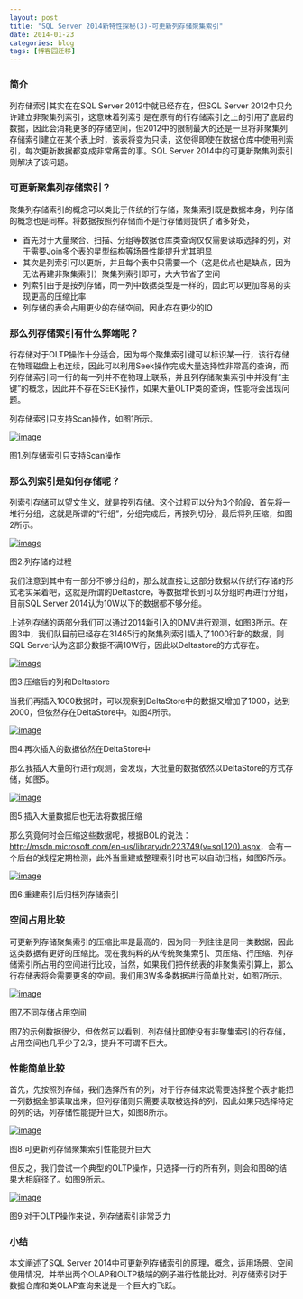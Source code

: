```yaml
---
layout: post
title: "SQL Server 2014新特性探秘(3)-可更新列存储聚集索引"
date: 2014-01-23
categories: blog
tags: [博客园迁移]
---
```


### 简介

列存储索引其实在在SQL Server 2012中就已经存在，但SQL Server 2012中只允许建立非聚集列索引，这意味着列索引是在原有的行存储索引之上的引用了底层的数据，因此会消耗更多的存储空间，但2012中的限制最大的还是一旦将非聚集列存储索引建立在某个表上时，该表将变为只读，这使得即使在数据仓库中使用列索引，每次更新数据都变成非常痛苦的事。SQL Server 2014中的可更新聚集列索引则解决了该问题。

### 可更新聚集列存储索引？

聚集列存储索引的概念可以类比于传统的行存储，聚集索引既是数据本身，列存储的概念也是同样。将数据按照列存储而不是行存储则提供了诸多好处，

  * 首先对于大量聚合、扫描、分组等数据仓库类查询仅仅需要读取选择的列，对于需要Join多个表的星型结构等场景性能提升尤其明显
  * 其次是列索引可以更新，并且每个表中只需要一个（这是优点也是缺点，因为无法再建非聚集索引）聚集列索引即可，大大节省了空间
  * 列索引由于是按列存储，同一列中数据类型是一样的，因此可以更加容易的实现更高的压缩比率
  * 列存储的表会占用更少的存储空间，因此存在更少的IO



### 那么列存储索引有什么弊端呢？

行存储对于OLTP操作十分适合，因为每个聚集索引键可以标识某一行，该行存储在物理磁盘上也连续，因此可以利用Seek操作完成大量选择性非常高的查询，而列存储索引同一行的每一列并不在物理上联系，并且列存储聚集索引中并没有“主键”的概念，因此并不存在SEEK操作，如果大量OLTP类的查询，性能将会出现问题。

列存储索引只支持Scan操作，如图1所示。

[![image](https://cdn.jsdelivr.net/gh/careyson/careyson.github.io@main/assets/images/2014-01-23-sql-server-2014-3/sql-server-2014-3-231102165072.png)](//images0.cnblogs.com/blog/35368/201401/231102160224.png)

图1.列存储索引只支持Scan操作

### 那么列索引是如何存储呢？

列索引存储可以望文生义，就是按列存储。这个过程可以分为3个阶段，首先将一堆行分组，这就是所谓的“行组”，分组完成后，再按列切分，最后将列压缩，如图2所示。

[![image](https://cdn.jsdelivr.net/gh/careyson/careyson.github.io@main/assets/images/2014-01-23-sql-server-2014-3/sql-server-2014-3-231102173977.gif)](//images0.cnblogs.com/blog/35368/201401/231102169763.gif)

图2.列存储的过程

我们注意到其中有一部分不够分组的，那么就直接让这部分数据以传统行存储的形式老实呆着吧，这就是所谓的Deltastore，等数据增长到可以分组时再进行分组，目前SQL Server 2014认为10W以下的数据都不够分组。

上述列存储的两部分我们可以通过2014新引入的DMV进行观测，如图3所示。在图3中，我们队目前已经存在31465行的聚集列索引插入了1000行新的数据，则SQL Server认为这部分数据不满10W行，因此以Deltastore的方式存在。

[![image](https://cdn.jsdelivr.net/gh/careyson/careyson.github.io@main/assets/images/2014-01-23-sql-server-2014-3/sql-server-2014-3-231102181941.png)](//images0.cnblogs.com/blog/35368/201401/231102178192.png)

图3.压缩后的列和Deltastore

当我们再插入1000数据时，可以观察到DeltaStore中的数据又增加了1000，达到2000，但依然存在DeltaStore中。如图4所示。

[![image](https://cdn.jsdelivr.net/gh/careyson/careyson.github.io@main/assets/images/2014-01-23-sql-server-2014-3/sql-server-2014-3-231102189919.png)](//images0.cnblogs.com/blog/35368/201401/231102185546.png)

图4.再次插入的数据依然在DeltaStore中

那么我插入大量的行进行观测，会发现，大批量的数据依然以DeltaStore的方式存储，如图5。

[![image](https://cdn.jsdelivr.net/gh/careyson/careyson.github.io@main/assets/images/2014-01-23-sql-server-2014-3/sql-server-2014-3-231102199136.png)](//images0.cnblogs.com/blog/35368/201401/231102196165.png)

图5.插入大量数据后也无法将数据压缩

那么究竟何时会压缩这些数据呢，根据BOL的说法：<http://msdn.microsoft.com/en-us/library/dn223749(v=sql.120).aspx>，会有一个后台的线程定期检测，此外当重建或整理索引时也可以自动归档，如图6所示。

[![image](https://cdn.jsdelivr.net/gh/careyson/careyson.github.io@main/assets/images/2014-01-23-sql-server-2014-3/sql-server-2014-3-231102211013.png)](//images0.cnblogs.com/blog/35368/201401/231102204445.png)

图6.重建索引后归档列存储索引

### 空间占用比较

可更新列存储聚集索引的压缩比率是最高的，因为同一列往往是同一类数据，因此这类数据有更好的压缩比。现在我纯粹的从传统聚集索引、页压缩、行压缩、列存储索引所占用的空间进行比较，当然，如果我们把传统表的非聚集索引算上，那么行存储表将会需要更多的空间。我们用3W多条数据进行简单比对，如图7所示。

[![image](https://cdn.jsdelivr.net/gh/careyson/careyson.github.io@main/assets/images/2014-01-23-sql-server-2014-3/sql-server-2014-3-231102218357.png)](//images0.cnblogs.com/blog/35368/201401/231102214133.png)

图7.不同存储占用空间

图7的示例数据很少，但依然可以看到，列存储比即使没有非聚集索引的行存储，占用空间也几乎少了2/3，提升不可谓不巨大。

### 性能简单比较

首先，先按照列存储，我们选择所有的列，对于行存储来说需要选择整个表才能把一列数据全部读取出来，但列存储则只需要读取被选择的列，因此如果只选择特定的列的话，列存储性能提升巨大，如图8所示。

[![image](https://cdn.jsdelivr.net/gh/careyson/careyson.github.io@main/assets/images/2014-01-23-sql-server-2014-3/sql-server-2014-3-231102225855.png)](//images0.cnblogs.com/blog/35368/201401/231102222418.png)

图8.可更新列存储聚集索引性能提升巨大

但反之，我们尝试一个典型的OLTP操作，只选择一行的所有列，则会和图8的结果大相庭径了。如图9所示。

[![image](https://cdn.jsdelivr.net/gh/careyson/careyson.github.io@main/assets/images/2014-01-23-sql-server-2014-3/sql-server-2014-3-231102234295.png)](//images0.cnblogs.com/blog/35368/201401/231102230070.png)

图9.对于OLTP操作来说，列存储索引非常乏力

### 小结

本文阐述了SQL Server 2014中可更新列存储索引的原理，概念，适用场景、空间使用情况，并举出两个OLAP和OLTP极端的例子进行性能比对。列存储索引对于数据仓库和类OLAP查询来说是一个巨大的飞跃。

